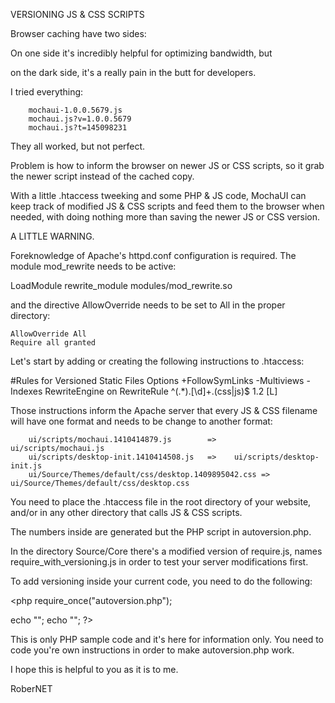 VERSIONING JS & CSS SCRIPTS

  Browser caching have two sides:

  On one side it's incredibly helpful for optimizing bandwidth, but

  on the dark side, it's a really pain in the butt for developers.
  
  I tried everything:
  
        mochaui-1.0.0.5679.js
        mochaui.js?v=1.0.0.5679
        mochaui.js?t=145098231
  
  They all worked, but not perfect.
  
  Problem is how to inform the browser on newer JS or CSS scripts,
  so it grab the newer script instead of the cached copy.
  
  With a little .htaccess tweeking and some PHP & JS code, MochaUI
  can keep track of modified JS & CSS scripts and feed them to the
  browser when needed, with doing nothing more than saving the newer
  JS or CSS version.
  
  A LITTLE WARNING.
  
  Foreknowledge of Apache's httpd.conf configuration
  is required. The module mod_rewrite needs to be active:
  
  LoadModule rewrite_module     modules/mod_rewrite.so
  
  and the directive AllowOverride needs to be set to All in the
  proper directory:
  
    AllowOverride All
    Require all granted
  </Directory>
  
  
  Let's start by adding or creating the following instructions to .htaccess:
  
  #Rules for Versioned Static Files
  Options +FollowSymLinks -Multiviews -Indexes
  RewriteEngine on
  RewriteRule ^(.*)\.[\d]+\.(css|js)$ $1.$2 [L]

  Those instructions inform the Apache server that every JS & CSS filename
  will have one format and needs to be change to another format:
  
        ui/scripts/mochaui.1410414879.js        =>    ui/scripts/mochaui.js
        ui/scripts/desktop-init.1410414508.js   =>    ui/scripts/desktop-init.js
        ui/Source/Themes/default/css/desktop.1409895042.css => ui/Source/Themes/default/css/desktop.css
  
  You need to place the .htaccess file in the root directory of your website, and/or in any other directory
  that calls JS & CSS scripts.
  
  The numbers inside are generated but the PHP script in autoversion.php.
  
  In the directory Source/Core there's a modified version of require.js, names require_with_versioning.js
  in order to test your server modifications first.
  
  To add versioning inside your current code, you need to do the following:
  
  <php
  require_once("autoversion.php");
  
  echo "<script type='text/javascript' src='".autoVer("ui/scripts/mochaui.js")."'></script>";
  echo "<link rel='stylesheet' type='text/css' href='".autoVer("ui/css/main.css")."' />";
  ?>
  
  This is only PHP sample code and it's here for information only. You need to code you're own
  instructions in order to make autoversion.php work.
  
  
  I hope this is helpful to you as it is to me.
  
  RoberNET
  
